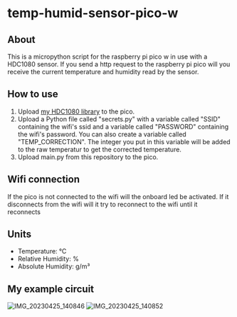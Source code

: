 # temp-humid-sensor-pico-w

## About

This is a micropython script for the raspberry pi pico w in use with a HDC1080 sensor. If you send a http request to the raspberry pi pico will you receive the current temperature and humidity read by the sensor.

## How to use

1. Upload [my HDC1080 library](https://github.com/SturmEnte/hdc1080-raspberry-pi-pico) to the pico.
2. Upload a Python file called "secrets.py" with a variable called "SSID" containing the wifi's ssid and a variable called "PASSWORD" containing the wifi's password. You can also create a variable called "TEMP_CORRECTION". The integer you put in this variable will be added to the raw temperatur to get the corrected temperature.
3. Upload main.py from this repository to the pico.

## Wifi connection

If the pico is not connected to the wifi will the onboard led be activated. If it disconnects from the wifi will it try to reconnect to the wifi until it reconnects

## Units

- Temperature: °C
- Relative Humidity: %
- Absolute Humidity: g/m³

## My example circuit

![IMG_20230425_140846](https://user-images.githubusercontent.com/55847228/234283987-8146d318-3150-4072-add4-3c604de445e0.jpg)
![IMG_20230425_140852](https://user-images.githubusercontent.com/55847228/234284000-e7260b63-16d1-4535-ab2d-9bbd1362220c.jpg)
